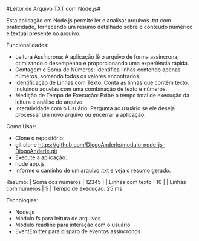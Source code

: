 #Leitor de Arquivo TXT com Node.js#


Esta aplicação em Node.js permite ler e analisar arquivos .txt com praticidade, fornecendo um resumo detalhado sobre o conteúdo numérico e textual presente no arquivo.

Funcionalidades:
 - Leitura Assíncrona: A aplicação lê o arquivo de forma assíncrona, otimizando o desempenho e proporcionando uma experiência rápida.
 - Contagem e Soma de Números: Identifica linhas contendo apenas números, somando todos os valores encontrados.
 - Identificação de Linhas com Texto: Conta as linhas que contêm texto, incluindo aquelas com uma combinação de texto e números.
 - Medição de Tempo de Execução: Exibe o tempo total de execução da leitura e análise do arquivo.
 - Interatividade com o Usuário: Pergunta ao usuário se ele deseja processar um novo arquivo ou encerrar a aplicação.

Como Usar:
 - Clone o repositório:
 - git clone https://github.com/DiogoAnderle/modulo-node-js-DiogoAnderle.git
 - Execute a aplicação:
 - node app.js
 - Informe o caminho de um arquivo .txt e veja o resumo gerado.

Resumo:
| Soma dos números       | 12345           |
| Linhas com texto       | 10              |
| Linhas com números     | 5               |
Tempo de execução: 25 ms

Tecnologias:
 - Node.js
 - Módulo fs para leitura de arquivos
 - Módulo readline para interação com o usuário
 - EventEmitter para disparo de eventos assíncronos
